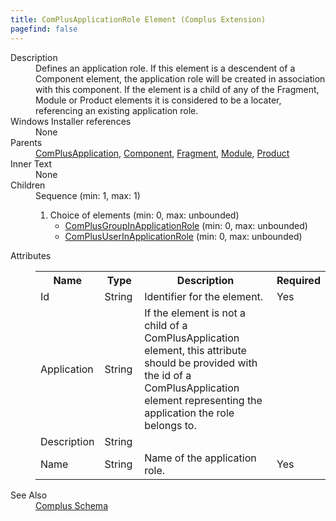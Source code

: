```yaml
---
title: ComPlusApplicationRole Element (Complus Extension)
pagefind: false
---
```

<dl>
  <dt>Description</dt>
  <dd>         Defines an application role. If this element is a descendent         of a Component element, the application role will be created in association         with this component. If the element is a child of any of the Fragment, Module         or Product elements it is considered to be a locater, referencing an existing         application role.       </dd>
  <dt>Windows Installer references</dt>
  <dd>None</dd>
  <dt>Parents</dt>
  <dd>
    <a href="../../complus/complusapplication" class="extension">ComPlusApplication</a>, <a href="../../wix/component/">Component</a>, <a href="../../wix/fragment/">Fragment</a>, <a href="../../wix/module/">Module</a>, <a href="../../wix/product/">Product</a></dd>
  <dt>Inner Text</dt>
  <dd>None</dd>
  <dt>Children</dt>
  <dd>Sequence (min: 1, max: 1)<ol><li>Choice of elements (min: 0, max: unbounded)<ul><li><a href="../../complus/complusgroupinapplicationrole" class="extension">ComPlusGroupInApplicationRole</a> (min: 0, max: unbounded)</li><li><a href="../../complus/complususerinapplicationrole" class="extension">ComPlusUserInApplicationRole</a> (min: 0, max: unbounded)</li></ul></li></ol></dd>
  <dt>Attributes</dt>
  <dd>
    <table cellspacing="0" cellpadding="0" class="schema">
      <tr>
        <th width="15%">Name</th>
        <th width="15%">Type</th>
        <th width="65%">Description</th>
        <th width="15%">Required</th>
      </tr>
      <tr>
        <td>Id</td>
        <td>String</td>
        <td>           Identifier for the element.         </td>
        <td>Yes</td>
      </tr>
      <tr>
        <td>Application</td>
        <td>String</td>
        <td>           If the element is not a child of a ComPlusApplication           element, this attribute should be provided with the id of a           ComPlusApplication element representing the application the role belongs to.         </td>
        <td>&nbsp;</td>
      </tr>
      <tr>
        <td>Description</td>
        <td>String</td>
        <td>&nbsp;</td>
        <td>&nbsp;</td>
      </tr>
      <tr>
        <td>Name</td>
        <td>String</td>
        <td>           Name of the application role.         </td>
        <td>Yes</td>
      </tr>
    </table>
  </dd>
  <dt>See Also</dt>
  <dd>
    <a href="../">Complus Schema</a>
  </dd>
</dl>
